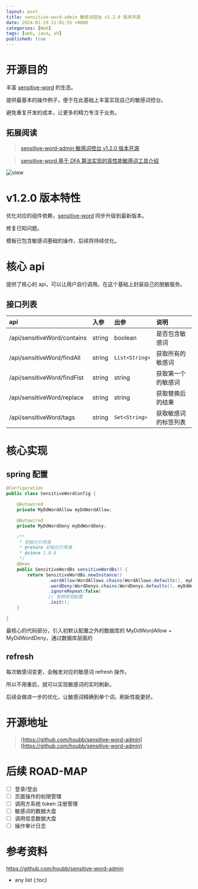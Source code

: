 ```yaml
---
layout: post
title: sensitive-word-admin 敏感词控台 v1.2.0 版本开源
date: 2024-01-29 21:01:55 +0800
categories: [Web]
tags: [web, java, sh]
published: true
---
```


# 开源目的

丰富 [sensitive-word](https://github.com/houbb/sensitive-word) 的生态。

提供最基本的操作例子，便于在此基础上丰富实现自己的敏感词控台。

避免重复开发的成本，让更多的精力专注于业务。

## 拓展阅读

> [sensitive-word-admin 敏感词控台 v1.2.0 版本开源](https://mp.weixin.qq.com/s/7wSy0PuJLTudEo9gTY5s5w)

> [sensitive-word 基于 DFA 算法实现的高性能敏感词工具介绍](https://mp.weixin.qq.com/s/OKLCWlOTv_PSi9MIfDpoMw)

![view](https://picx.zhimg.com/80/v2-3922ed7f7907a79dc562106a26db0341_720w.jpeg)

# v1.2.0 版本特性

优化对应的组件依赖，[sensitive-word](https://github.com/houbb/sensitive-word) 同步升级到最新版本。

修复已知问题。

模板已包含敏感词基础的操作，后续将持续优化。

# 核心 api

提供了核心的 api，可以让用户自行调用。在这个基础上封装自己的脱敏服务。

## 接口列表

| api | 入参 | 出参 | 说明 |
|:----|:----|:----|:------|
| /api/sensitiveWord/contains | string | boolean | 是否包含敏感词 |
| /api/sensitiveWord/findAll | string | `List<String>` | 获取所有的敏感词 |
| /api/sensitiveWord/findFist | string | string | 获取第一个的敏感词 |
| /api/sensitiveWord/replace | string | string | 获取替换后的结果 |
| /api/sensitiveWord/tags | string | `Set<String>` | 获取敏感词的标签列表 |

# 核心实现

## spring 配置

```java
@Configuration
public class SensitiveWordConfig {

    @Autowired
    private MyDdWordAllow myDdWordAllow;

    @Autowired
    private MyDdWordDeny myDdWordDeny;

    /**
     * 初始化引导类
     * @return 初始化引导类
     * @since 1.0.0
     */
    @Bean
    public SensitiveWordBs sensitiveWordBs() {
        return SensitiveWordBs.newInstance()
                .wordAllow(WordAllows.chains(WordAllows.defaults(), myDdWordAllow))
                .wordDeny(WordDenys.chains(WordDenys.defaults(), myDdWordDeny))
                .ignoreRepeat(false)
                // 各种其他配置
                .init();
    }

}
```

最核心的代码部分，引入初默认配置之外的数据库的 MyDdWordAllow + MyDdWordDeny，通过数据库层面的

## refresh

每次敏感词变更，会触发对应的敏感词 refresh 操作。

所以不用重启，就可以实现敏感词的实时刷新。

后续会做进一步的优化，让敏感词精确到单个词，刷新性能更好。

# 开源地址

> [https://github.com/houbb/sensitive-word-admin](https://github.com/houbb/sensitive-word-admin)

# 后续 ROAD-MAP

- [ ] 登录/登出
- [ ] 页面操作的权限管理
- [ ] 调用方系统 token 注册管理
- [ ] 敏感词的数据大盘
- [ ] 调用信息数据大盘
- [ ] 操作审计日志

# 参考资料

https://github.com/houbb/sensitive-word-admin

* any list
{:toc}